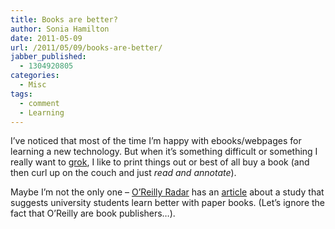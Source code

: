 ```yaml
---
title: Books are better?
author: Sonia Hamilton
date: 2011-05-09
url: /2011/05/09/books-are-better/
jabber_published:
  - 1304920805
categories:
  - Misc
tags:
  - comment
  - Learning
---
```

I&#8217;ve noticed that most of the time I&#8217;m happy with ebooks/webpages for learning a new technology. But when it&#8217;s something difficult or something I really want to [grok][1], I like to print things out or best of all buy a book (and then curl up on the couch and just *read and annotate*).

Maybe I&#8217;m not the only one &#8211; [O&#8217;Reilly Radar][2] has an [article][3] about a study that suggests university students learn better with paper books. (Let&#8217;s ignore the fact that O&#8217;Reilly are book publishers&#8230;).

 [1]: http://en.wikipedia.org/wiki/Grok
 [2]: http://radar.oreilly.com
 [3]: http://radar.oreilly.com/2011/05/digital-text-learning-ebooks-ereaders.html
